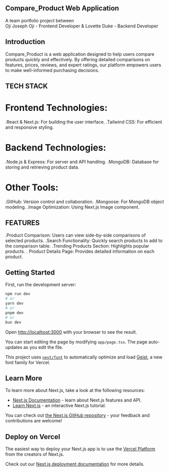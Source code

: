## Compare_Product Web Application
A team portfolio project between  
Oji Joseph Oji - Frontend Developer
            &
Lovette Duke - Backend Developer

## Introduction 
Compare_Product is a web application designed to help users compare products quickly and effectively. By offering detailed comparisons on features, prices, reviews, and expert ratings, our platform empowers users to make well-informed purchasing decisions.

## TECH STACK
# Frontend Technologies:
.React & Next.js: For building the user interface.
.Tailwind CSS: For efficient and responsive styling.

# Backend Technologies:
.Node.js & Express: For server and API handling.
.MongoDB: Database for storing and retrieving product data.

# Other Tools:
.GitHub: Version control and collaboration.
.Mongoose: For MongoDB object modeling.
.Image Optimization: Using Next.js Image component.

## FEATURES
.Product Comparison:  Users can view side-by-side comparisons of selected products.
.Search Functionality:  Quickly search products to add to the comparison table.
.Trending Products Section: Highlights popular products.
. Product Details Page: Provides detailed information on each product.

## Getting Started

First, run the development server:

```bash
npm run dev
# or
yarn dev
# or
pnpm dev
# or
bun dev
```

Open [http://localhost:3000](http://localhost:3000) with your browser to see the result.

You can start editing the page by modifying `app/page.tsx`. The page auto-updates as you edit the file.

This project uses [`next/font`](https://nextjs.org/docs/app/building-your-application/optimizing/fonts) to automatically optimize and load [Geist](https://vercel.com/font), a new font family for Vercel.

## Learn More

To learn more about Next.js, take a look at the following resources:

- [Next.js Documentation](https://nextjs.org/docs) - learn about Next.js features and API.
- [Learn Next.js](https://nextjs.org/learn) - an interactive Next.js tutorial.

You can check out [the Next.js GitHub repository](https://github.com/vercel/next.js) - your feedback and contributions are welcome!

## Deploy on Vercel

The easiest way to deploy your Next.js app is to use the [Vercel Platform](https://vercel.com/new?utm_medium=default-template&filter=next.js&utm_source=create-next-app&utm_campaign=create-next-app-readme) from the creators of Next.js.

Check out our [Next.js deployment documentation](https://nextjs.org/docs/app/building-your-application/deploying) for more details.
